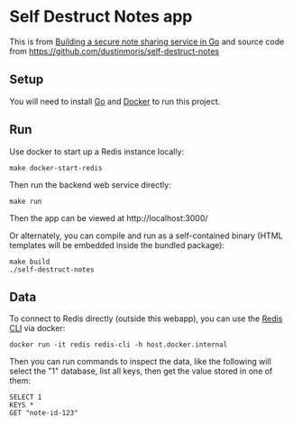 # Self Destruct Notes app

This is from [Building a secure note sharing service in Go](https://dusted.codes/building-a-secure-note-sharing-service-in-go)
and source code from https://github.com/dustinmoris/self-destruct-notes

## Setup

You will need to install [Go](https://go.dev/dl/) and [Docker](https://www.docker.com/) to run this project.

## Run

Use docker to start up a Redis instance locally:
```shell
make docker-start-redis
```

Then run the backend web service directly:
```shell
make run
```

Then the app can be viewed at http://localhost:3000/

Or alternately, you can compile and run as a self-contained binary (HTML templates will be embedded inside the bundled package):
```shell
make build
./self-destruct-notes
```

## Data

To connect to Redis directly (outside this webapp), you can use the [Redis CLI](https://redis.io/docs/manual/cli/) via docker:
```shell
docker run -it redis redis-cli -h host.docker.internal
```

Then you can run commands to inspect the data, like the following will select the "1" database, list all keys, then get the value stored in one of them:
```shell
SELECT 1
KEYS *
GET "note-id-123"
```

